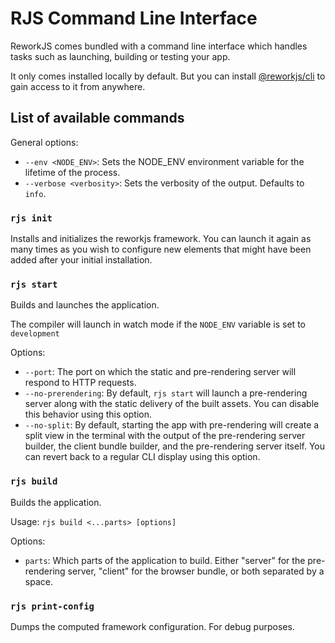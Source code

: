 # RJS Command Line Interface

ReworkJS comes bundled with a command line interface which handles tasks such as 
launching, building or testing your app.

It only comes installed locally by default. But you can install [@reworkjs/cli](https://github.com/reworkjs/cli) 
to gain access to it from anywhere.

## List of available commands

General options:
- `--env <NODE_ENV>`: Sets the NODE_ENV environment variable for the lifetime of the process.
- `--verbose <verbosity>`: Sets the verbosity of the output. Defaults to `info`.

### `rjs init`

Installs and initializes the reworkjs framework. 
You can launch it again as many times as you wish to configure new elements that might have
been added after your initial installation.

### `rjs start`

Builds and launches the application.

The compiler will launch in watch mode if the `NODE_ENV` variable is set to `development`

Options:
- `--port`: The port on which the static and pre-rendering server will respond to HTTP requests.
- `--no-prerendering`: By default, `rjs start` will launch a pre-rendering server along with the static delivery of the
  built assets. You can disable this behavior using this option.
- `--no-split`: By default, starting the app with pre-rendering will create a split view in the terminal with the output of
  the pre-rendering server builder, the client bundle builder, and the pre-rendering server itself. You can revert back
  to a regular CLI display using this option.

### `rjs build`

Builds the application.

Usage: `rjs build <...parts> [options]`  

Options:
- `parts`: Which parts of the application to build. Either "server" for the pre-rendering server, "client" for the browser bundle, or both separated by a space.

### `rjs print-config`

Dumps the computed framework configuration. For debug purposes.

